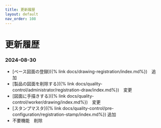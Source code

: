 ```yaml
---
title: 更新履歴
layout: default
nav_order: 108
---
```


# 更新履歴

<!-- All notable user-facing changes to this project are documented in this file. -->

<!-- ### 2024-02-26

アップデート内容:
- [アップデート内容](アップデート箇所のリンク)　追加or変更or削除等 -->

### 2024-08-30

- [ベース図面の登録]({% link docs/drawing-registration/index.md%})　追加
- [製品の図面を削除する]({% link docs/quality-control/administrator/registration-draw/index.md%})　変更
- [図面に手描きする]({% link docs/quality-control/worker/drawing/index.md%})　変更
- [スタンプマスタ]({% link docs/quality-control/pre-configuration/registration-stamp/index.md%}) 追加
- 不要機能　削除
<!-- コンクリート強度、WEB工程表、WEB荷姿表機能 -->